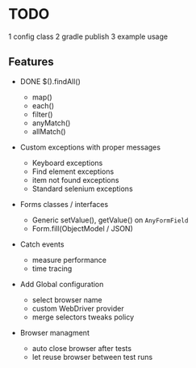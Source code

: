 # TODO
1 config class
2 gradle publish
3 example usage




## Features
- DONE $().findAll()
    - map()
    - each()
    - filter()
    - anyMatch()
    - allMatch()


- Custom exceptions with proper messages
    - Keyboard exceptions
    - Find element exceptions
    - item not found exceptions
    - Standard selenium exceptions
    
- Forms classes / interfaces
    - Generic setValue(), getValue() on `AnyFormField`
    - Form.fill(ObjectModel / JSON)
    
- Catch events
    - measure performance
    - time tracing
    
- Add Global configuration
    - select browser name
    - custom WebDriver provider
    - merge selectors tweaks policy

- Browser managment
    - auto close browser after tests
    - let reuse browser between test runs
